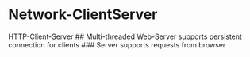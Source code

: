 # Network-ClientServer
 HTTP-Client-Server ## Multi-threaded Web-Server supports persistent connection for clients    ### Server supports requests from browser
